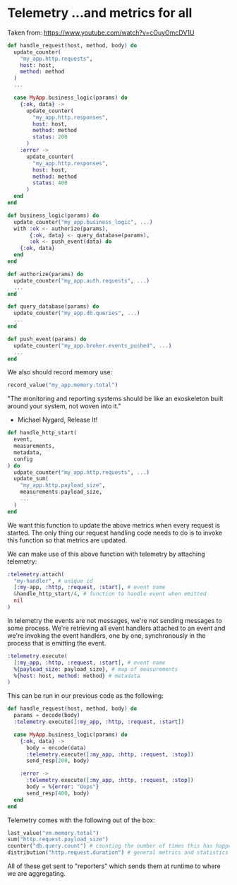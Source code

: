 # Telemetry ...and metrics for all

Taken from: https://www.youtube.com/watch?v=cOuyOmcDV1U

```elixir
def handle_request(host, method, body) do
  update_counter(
    "my_app.http.requests",
    host: host,
    method: method
  )
  ...

  case MyApp.business_logic(params) do
    {:ok, data} ->
      update_counter(
        "my_app.http.responses",
        host: host,
        method: method
        status: 200
      )
    :error ->
      update_counter(
        "my_app.http.responses",
        host: host,
        method: method
        status: 400
      )
  end
end
```

```elixir
def business_logic(params) do
  update_counter("my_app.business_logic", ...)
  with :ok <- authorize(params),
       {:ok, data} <- query_database(params),
       :ok <- push_event(data) do
    {:ok, data}
  end
end

def authorize(params) do
  update_counter("my_app.auth.requests", ...)
  ...
end

def query_database(params) do
  update_counter("my_app.db.queries", ...)
  ...
end

def push_event(params) do
  update_counter("my_app.broker.events_pushed", ...)
  ...
end
```

We also should record memory use:

```elixir
record_value("my_app.memory.total")
```

"The monitoring and reporting systems should be like an exoskeleton built around your system, not woven into it."
- Michael Nygard, Release It!

```elixir
def handle_http_start(
  event,
  measurements,
  metadata,
  config
) do
  udpate_counter("my_app.http.requests", ...)
  update_sum(
    "my_app.http.payload_size",
    measurements.payload_size,
    ...
  )
end
```

We want this function to update the above metrics when every request is started.
The only thing our request handling code needs to do is to invoke this function so that metrics are updated.

We can make use of this above function with telemetry by attaching telemetry:

```elixir
:telemetry.attach(
  "my-handler", # unique id
  [:my-app, :http, :request, :start], # event name
  &handle_http_start/4, # function to handle event when emitted
  nil
)
```

In telemetry the events are not messages, we're not sending messages to some process.
We're retrieving all event handlers attached to an event and we're invoking the event handlers, one by one, synchronously
in the process that is emitting the event.

```elixir
:telemetry.execute(
  [:my_app, :http, :request, :start], # event name
  %{payload_size: payload_size}, # map of measurements
  %{host: host, method: method} # metadata
)
```

This can be run in our previous code as the following:

```elixir
def handle_request(host, method, body) do
  params = decode(body)
  :telemetry.execute([:my_app, :http, :request, :start])

  case MyApp.business_logic(params) do
    {:ok, data} ->
      body = encode(data)
      :telemetry.execute([:my_app, :http, :request, :stop])
      send_resp(200, body)

    :error ->
      :telemetry.execute([:my_app, :http, :request, :stop])
      body = %{error: "Oops"}
      send_resp(400, body)
  end
end
```

Telemetry comes with the following out of the box:

```elixir
last_value("vm.memory.total")
sum("http.request.payload_size")
counter("db.query.count") # counting the number of times this has happened
distribution("http.request.duration") # general metrics and statistics
```

All of these get sent to "reporters" which sends them at runtime to where we are aggregating.
